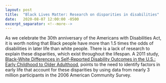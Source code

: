 ```yaml
---
layout: post
title:  "Black Lives Matter: Research on disparities in disabilities"
date:   2020-08-07 12:00:00 -0500
excerpt_separator: <!--more-->
---
```

As we celebrate the 30th anniversary of the Americans with Disabilities Act, it is worth noting that Black people have more than 1.5 times the odds of <!--more--> disabilities in later life than white people. There is a lack of research to explain these disparities, which exist throughout the lifespan. A 2011 study, [Black-White Differences in Self-Reported Disability Outcomes in the U.S.: Early Childhood to Older Adulthood][disparity-study], points to the need to identify factors in early life that account for these disparities by using data from nearly 3 million participants in the 2006 American Community Survey. 

[disparity-study]: https://nam01.safelinks.protection.outlook.com/?url=https%3A%2F%2Fwww.ncbi.nlm.nih.gov%2Fpmc%2Farticles%2FPMC3185319%2F&data=01%7C01%7CKKBeck%40stanfordhealthcare.org%7Cc1eca39880f64d6d9d6008d83a60d4d4%7C9866b506dc9d48ddb7203a50db77a1cc%7C0&sdata=9WqNDfHSrzGc%2FAa06M2rMnw42bsi%2FZ6N1aZzU4iS1WY%3D&reserved=0
